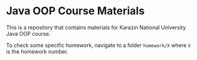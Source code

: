 # Java OOP Course Materials

This is a repository that contains materials for Karazin National University Java OOP course.

To check some specific homework, navigate to a folder `homework/X` where `X` is the homework number.